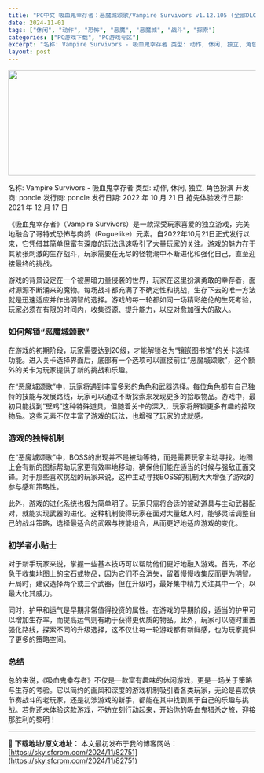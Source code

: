 ```yaml
---
title: "PC中文 吸血鬼幸存者：恶魔城颂歌/Vampire Survivors v1.12.105 (全部DLC) 1G"
date: 2024-11-01
tags: ["休闲", "动作", "恐怖", "恶魔", "恶魔城", "战斗", "探索"]
categories: ["PC游戏下载", "PC游戏专区"]
excerpt: "名称: Vampire Survivors - 吸血鬼幸存者 类型: 动作, 休闲, 独立, 角色扮演 开发商: poncle 发行商: poncle 发行日期: 2022 年 10 月 21 日 抢先体验发行日期: 2021 年 12 月 17 日 《吸血鬼幸存者》（Vampire Survivo&hellip;"
layout: post
---
```


<img class="aligncenter size-full wp-image-82752" src="https://sky.sfcrom.com/wp-content/uploads/2024/11/2024110102403984.webp" alt="" width="660" height="215" />

名称: Vampire Survivors - 吸血鬼幸存者
类型: 动作, 休闲, 独立, 角色扮演
开发商: poncle
发行商: poncle
发行日期: 2022 年 10 月 21 日
抢先体验发行日期: 2021 年 12 月 17 日

《吸血鬼幸存者》（Vampire Survivors）是一款深受玩家喜爱的独立游戏，完美地融合了哥特式恐怖与肉鸽（Roguelike）元素。自2022年10月21日正式发行以来，它凭借其简单但富有深度的玩法迅速吸引了大量玩家的关注。游戏的魅力在于其紧张刺激的生存战斗，玩家需要在无尽的怪物潮中不断进化和强化自己，直至迎接最终的挑战。

游戏的背景设定在一个被黑暗力量侵袭的世界，玩家在这里扮演勇敢的幸存者，面对源源不断涌来的魔物。每场战斗都充满了不确定性和挑战，生存下去的唯一方法就是迅速适应并作出明智的选择。游戏的每一轮都如同一场精彩绝伦的生死考验，玩家必须在有限的时间内，收集资源、提升能力，以应对愈加强大的敌人。
<h3>如何解锁“恶魔城颂歌”</h3>
在游戏的初期阶段，玩家需要达到20级，才能解锁名为“镶嵌图书馆”的关卡选择功能。进入关卡选择界面后，底部有一个选项可以直接前往“恶魔城颂歌”，这个额外的关卡为玩家提供了新的挑战和乐趣。

在“恶魔城颂歌”中，玩家将遇到丰富多彩的角色和武器选择。每位角色都有自己独特的技能与发展路线，玩家可以通过不断探索来发现更多的拾取物品。游戏中，最初只能找到“壁鸡”这种特殊道具，但随着关卡的深入，玩家将解锁更多有趣的拾取物品。这些元素不仅丰富了游戏的玩法，也增强了玩家的成就感。
<h3>游戏的独特机制</h3>
在“恶魔城颂歌”中，BOSS的出现并不是被动等待，而是需要玩家主动寻找。地图上会有新的图标帮助玩家更有效率地移动，确保他们能在适当的时候与强敌正面交锋。对于那些喜欢挑战的玩家来说，这种主动寻找BOSS的机制大大增强了游戏的参与感和策略性。

此外，游戏的进化系统也极为简单明了。玩家只需将合适的被动道具与主动武器配对，就能实现武器的进化。这种机制使得玩家在面对大量敌人时，能够灵活调整自己的战斗策略，选择最适合的武器与技能组合，从而更好地适应游戏的变化。
<h3>初学者小贴士</h3>
对于新手玩家来说，掌握一些基本技巧可以帮助他们更好地融入游戏。首先，不必急于收集地图上的宝石或物品，因为它们不会消失，留着慢慢收集反而更为明智。开局时，建议选择两个或三个武器，但在升级时，最好集中精力关注其中一个，以最大化其威力。

同时，护甲和运气是早期非常值得投资的属性。在游戏的早期阶段，适当的护甲可以增加生存率，而提高运气则有助于获得更优质的物品。此外，玩家可以随时重置强化路线，探索不同的升级选择，这不仅让每一轮游戏都有新鲜感，也为玩家提供了更多的策略空间。
<h3>总结</h3>
总的来说，《吸血鬼幸存者》不仅是一款富有趣味的休闲游戏，更是一场关于策略与生存的考验。它以简约的画风和深度的游戏机制吸引着各类玩家，无论是喜欢快节奏战斗的老玩家，还是初涉游戏的新手，都能在其中找到属于自己的乐趣与挑战。若你还未体验这款游戏，不妨立刻行动起来，开始你的吸血鬼猎杀之旅，迎接那胜利的黎明！

---
📖 **下载地址/原文地址：** 本文最初发布于我的博客网站：[https://sky.sfcrom.com/2024/11/82751](https://sky.sfcrom.com/2024/11/82751)
